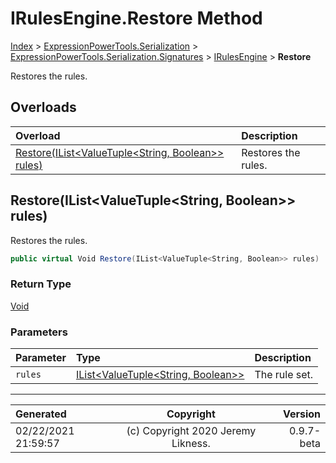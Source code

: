 ﻿# IRulesEngine.Restore Method

[Index](../index.md) > [ExpressionPowerTools.Serialization](ExpressionPowerTools.Serialization.a.md) > [ExpressionPowerTools.Serialization.Signatures](ExpressionPowerTools.Serialization.Signatures.n.md) > [IRulesEngine](ExpressionPowerTools.Serialization.Signatures.IRulesEngine.i.md) > **Restore**

Restores the rules.

## Overloads

| Overload | Description |
| :-- | :-- |
| [Restore(IList&lt;ValueTuple&lt;String, Boolean>> rules)](#restoreilistvaluetuplestring-boolean-rules) | Restores the rules. |
## Restore(IList&lt;ValueTuple&lt;String, Boolean>> rules)

Restores the rules.

```csharp
public virtual Void Restore(IList<ValueTuple<String, Boolean>> rules)
```

### Return Type

 [Void](https://docs.microsoft.com/dotnet/api/system.void) 

### Parameters

| Parameter | Type | Description |
| :-- | :-- | :-- |
| `rules` | [IList&lt;ValueTuple&lt;String, Boolean>>](https://docs.microsoft.com/dotnet/api/system.collections.generic.ilist-1) | The rule set. |



---

| Generated | Copyright | Version |
| :-- | :-: | --: |
| 02/22/2021 21:59:57 | (c) Copyright 2020 Jeremy Likness. | 0.9.7-beta |

